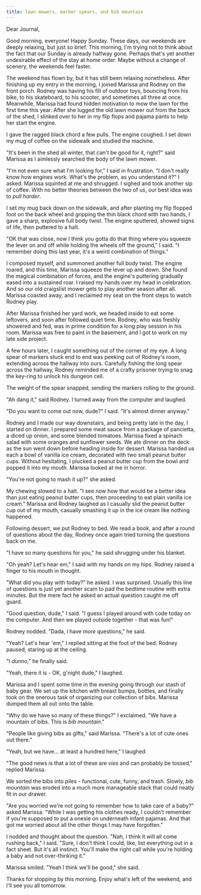 ```yaml
---
title: lawn mowers, marker spears, and bib mountain
---
```


Dear Journal,

Good morning, everyone!  Happy Sunday.  These days, our weekends are
deeply relaxing, but just so brief.  This morning, I'm trying not to
think about the fact that our Sunday is already halfway gone.  Perhaps
that's yet another undesirable effect of the stay at home order.
Maybe without a change of scenery, the weekends feel faster.

The weekend has flown by, but it has still been relaxing nonetheless.
After finishing up my entry in the morning, I joined Marissa and
Rodney on the front porch.  Rodney was having his fill of outdoor
toys, bouncing from his bike, to his skateboard, to his scooter, and
sometimes all three at once.  Meanwhile, Marissa had found hidden
motivation to mow the lawn for the first time this year.  After she
lugged the old lawn mower out from the back of the shed, I slinked
over to her in my flip flops and pajama pants to help her start the
engine.

I gave the ragged black chord a few pulls.  The engine coughed.  I set
down my mug of coffee on the sidewalk and studied the machine.

"It's been in the shed all winter, that can't be good for it, right?"
said Marissa as I aimlessly searched the body of the lawn mower.

"I'm not even sure what I'm looking for," I said in frustration.  "I
don't really know how engines work.  What's the problem, as you
understand it?" I asked.  Marissa squinted at me and shrugged.  I
sighed and took another sip of coffee.  With no better theories
between the two of us, our best idea was to _pull harder_.

I set my mug back down on the sidewalk, and after planting my flip
flopped foot on the back wheel and gripping the thin black chord with
two hands, I gave a sharp, explosive full body twist.  The engine
sputtered, showed signs of life, then puttered to a halt.

"OK that was close, now I think you gotta do that thing where you
squeeze the lever on and off while holding the wheels off the ground,"
I said.  "I remember doing this last year, it's a weird combination of
things."

I composed myself, and summoned another full body twist.  The engine
roared, and this time, Marissa squeeze the lever up and down.  She
found the magical combination of forces, and the engine's puttering
gradually eased into a sustained roar.  I raised my hands over my head
in celebration.  And so our old craigslist mower gets to play another
season after all.  Marissa coasted away, and I reclaimed my seat on
the front steps to watch Rodney play.

After Marissa finished her yard work, we headed inside to eat some
leftovers, and soon after followed quiet time.  Rodney, who was
freshly showered and fed, was in prime condition for a long play
session in his room.  Marissa was free to paint in the basement, and I
got to work on my late side project.

A few hours later, I caught something out of the corner of my eye.  A
long spear of markers stuck end to end was peeking out of Rodney's
room, extending across the hallway into ours.  Carefully fishing the
long spear across the hallway, Rodney reminded me of a crafty prisoner
trying to snag the key-ring to unlock his dungeon cell.

The weight of the spear snapped, sending the markers rolling to the
ground.

"Ah dang it," said Rodney.  I turned away from the computer and
laughed.

"Do you want to come out now, dude?" I said.  "It's almost dinner
anyway."

Rodney and I made our way downstairs, and being pretty late in the
day, I started on dinner.  I prepared some meat sauce from a package
of pancietta, a diced up onion, and some blended tomatoes.  Marissa
fixed a spinach salad with some oranges and sunflower seeds.  We ate
dinner on the deck as the sun went down before heading inside for
dessert.  Marissa handed us each a bowl of vanilla ice cream, decorated
with two small peanut butter cups.  Without hesitating, I plucked a
peanut butter cup from the bowl and popped it into my mouth.  Marissa
looked at me in horror.

"You're not going to mash it up?" she asked.

My chewing slowed to a halt.  "I see now how that would be a better
idea than just eating peanut butter cups, then proceeding to eat plain
vanilla ice cream."  Marissa and Rodney laughed as I casually slid the
peanut butter cup out of my mouth, casually smashing it up in the
ice cream like nothing happened.

Following dessert, we put Rodney to bed.  We read a book, and after a
round of questions about the day, Rodney once again tried turning the
questions back on me.

"I have so many questions for you," he said shrugging under his
blanket.

"Oh yeah?  Let's hear em," I said with my hands on my hips.  Rodney
raised a finger to his mouth in thought.

"What did you play with today?" he asked.  I was surprised.  Usually
this line of questions is just yet another scam to pad the bedtime
routine with extra minutes.  But the mere fact he asked an actual
question caught me off guard.

"Good question, dude," I said.  "I guess I played around with code
today on the computer.  And then we played outside together - that was
fun!"

Rodney nodded.  "Dada, I have _more_ questions," he said.

"Yeah?  Let's hear 'em," I replied sitting at the foot of the bed.
Rodney paused, staring up at the ceiling.

"I _dunno_," he finally said.

"Yeah, there it is - OK, g'night dude," I laughed.

Marissa and I spent some time in the evening going through our stash
of baby gear.  We set up the kitchen with breast bumps, bottles, and
finally took on the onerous task of organizing our collection of bibs.
Marissa dumped them all out onto the table.

"Why do we have so many of these things?" I exclaimed.  "We have a
mountain of bibs.  This is _bib mountain_."

"People like giving bibs as gifts," said Marissa.  "There's a lot of
cute ones out there."

"Yeah, but we have... at least a hundred here," I laughed.

"The good news is that a lot of these are _vies_ and can probably be
tossed," replied Marissa.

We sorted the bibs into piles - functional, cute, funny, and trash.
Slowly, _bib mountain_ was eroded into a much more manageable stack
that could neatly fit in our drawer.

"Are you worried we're not going to remember how to take care of a
baby?" asked Marissa.  "While I was getting his clothes ready, I
couldn't remember if you're supposed to put a onesie on underneath
infant pajamas.  And that got me worried about all the other things I
may have forgotten."

I nodded and thought about the question.  "Nah, I think it will all
come rushing back," I said.  "Sure, I don't think I could, like, list
everything out in a fact sheet.  But it's all instinct.  You'll make
the right call while you're holding a baby and not over-thinking it."

Marissa smiled.  "Yeah I think we'll be good," she said.

Thanks for stopping by this morning.  Enjoy what's left of the
weekend, and I'll see you all tomorrow.
